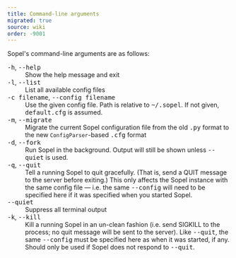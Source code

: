 ```yaml
---
title: Command-line arguments
migrated: true
source: wiki
order: -9001
---
```


Sopel's command-line arguments are as follows:

<dl>
  <dt><tt>-h</tt>, <tt>--help</tt></dt>
  <dd>Show the help message and exit</dd>
  <dt><tt>-l</tt>, <tt>--list</tt></dt>
  <dd>List all available config files</dd>
  <dt><tt>-c filename</tt>, <tt>--config filename</tt></dt>
  <dd>Use the given config file. Path is relative to <tt>~/.sopel</tt>. If not given, <tt>default.cfg</tt> is assumed.</dd>
  <dt><tt>-m</tt>, <tt>--migrate</tt></dt>
  <dd>Migrate the current Sopel configuration file from the old <tt>.py</tt> format to the new <code>ConfigParser</code>-based <tt>.cfg</tt> format</dd>
  <dt><tt>-d</tt>, <tt>--fork</tt></dt>
  <dd>Run Sopel in the background. Output will still be shown unless <tt>--quiet</tt> is used.</dd>
  <dt><tt>-q</tt>, <tt>--quit</tt></dt>
  <dd>Tell a running Sopel to quit gracefully. (That is, send a QUIT message to the server before exiting.) This only affects the Sopel instance with the same config file — i.e. the same <tt>--config</tt> will need to be specified here if it was specified when you started Sopel.</dd>
  <dt><tt>--quiet</tt></dt>
  <dd>Suppress all terminal output</dd>
  <dt><tt>-k</tt>, <tt>--kill</tt></dt>
  <dd>Kill a running Sopel in an un-clean fashion (i.e. send SIGKILL to the process; no quit message will be sent to the server). Like <tt>--quit</tt>, the same <tt>--config</tt> must be specified here as when it was started, if any. Should only be used if Sopel does not respond to <tt>--quit</tt>.</dd>
</dl>